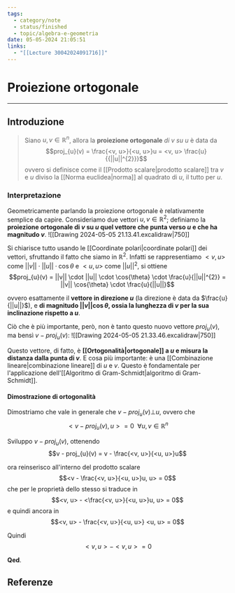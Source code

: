 ```yaml
---
tags:
  - category/note
  - status/finished
  - topic/algebra-e-geometria
date: 05-05-2024 21:05:51
links:
  - "[[Lecture 30042024091716]]"
---
```

# Proiezione ortogonale
---
## Introduzione
> Siano $u, v \in \mathbb{R}^{n}$, allora la **proiezione ortogonale** _di $v$ su $u$_ è data da
> $$proj_{u}(v) = \frac{<v, u>}{<u, u>}u = <v, u> \frac{u}{{||u||^{2}}}$$
> ovvero si definisce come il [[Prodotto scalare|prodotto scalare]] tra $v$ e $u$ diviso la [[Norma euclidea|norma]] al quadrato di $u$, il tutto per $u$.

### Interpretazione
Geometricamente parlando la proiezione ortogonale è relativamente semplice da capire. Consideriamo due vettori $u, v \in \mathbb{R}^{2}$; definiamo la **proiezione ortogonale di $v$ su $u$ quel vettore che punta verso $u$ e che ha magnitudo $v$**.
![[Drawing 2024-05-05 21.13.41.excalidraw|750]]

Si chiarisce tutto usando le [[Coordinate polari|coordinate polari]] dei vettori, sfruttando il fatto che siamo in $\mathbb{R}^{2}$. Infatti se rappresentiamo $<v, u>$ come $||v|| \cdot ||u|| \cdot \cos{\theta}$ e $<u, u>$ come $||u||^{2}$, si ottiene
$$proj_{u}(v) = ||v|| \cdot ||u|| \cdot \cos{\theta} \cdot \frac{u}{||u||^{2}} = ||v|| \cos{\theta} \cdot \frac{u}{||u||}$$

ovvero esattamente il **vettore in direzione $u$** (la direzione è data da $\frac{u}{||u||}$), e **di magnitudo $||v|| \cos{\theta}$, ossia la lunghezza di $v$ per la sua inclinazione rispetto a $u$**.

Ciò che è più importante, però, non è tanto questo nuovo vettore $proj_{u}(v)$, ma bensì $v - proj_{u}(v)$:
![[Drawing 2024-05-05 21.33.46.excalidraw|750]]

Questo vettore, di fatto, è **[[Ortogonalità|ortogonale]] a $u$ e misura la distanza dalla punta di $v$**. E cosa più importante: è una [[Combinazione lineare|combinazione lineare]] di $u$ e $v$. Questo è fondamentale per l'applicazione dell'[[Algoritmo di Gram-Schmidt|algoritmo di Gram-Schmidt]].

#### Dimostrazione di ortogonalità
Dimostriamo che vale in generale che $v - proj_{u}(v) \bot u$, ovvero che
$$<v - proj_{u}(v), u> = 0 \ \ \forall u, v \in \mathbb{R}^{n}$$

Sviluppo $v - proj_{u}(v)$, ottenendo
$$v - proj_{u}(v) = v - \frac{<v, u>}{<u, u>}u$$

ora reinserisco all'interno del prodotto scalare
$$<v - \frac{<v, u>}{<u, u>}u, u> = 0$$
che per le proprietà dello stesso si traduce in
$$<v, u> - <\frac{<v, u>}{<u, u>}u, u> = 0$$
e quindi ancora in
$$<v, u> - \frac{<v, u>}{<u, u>} <u, u> = 0$$

Quindi
$$<v, u> - <v, u> = 0$$

**Qed**.

## Referenze